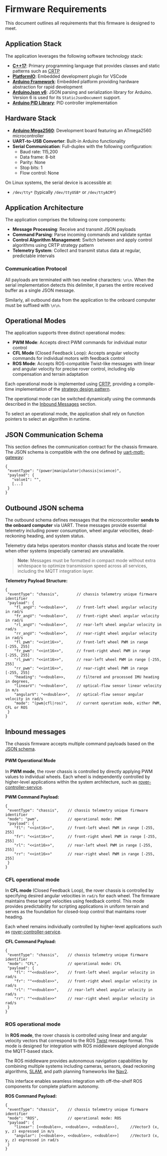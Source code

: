 # Firmware Requirements

This document outlines all requirements that this firmware is designed to meet.

## Application Stack

The application leverages the following software technology stack:

* **[C++17](https://en.cppreference.com/w/cpp/language/)**: Primary programming language that provides classes and static patterns such as [CRTP](https://en.wikipedia.org/wiki/Curiously_recurring_template_pattern)
* **[PlatformIO](https://github.com/platformio/platformio)**: Embedded development plugin for VSCode
* **[Arduino Framework](https://www.arduino.cc/en/main)**: Embedded platform providing hardware abstraction for rapid development
* **[ArduinoJson v6](https://arduinojson.org/v6/)**: JSON parsing and serialization library for Arduino. Version 6 is used for its `StaticJsonDocument` support.
* **[Arduino PID Library](https://github.com/br3ttb/Arduino-PID-Library)**: PID controller implementation

## Hardware Stack

* **[Arduino Mega2560](https://store.arduino.cc/products/arduino-mega-2560-rev3)**: Development board featuring an ATmega2560 microcontroller
* **UART-to-USB Converter**: Built-in Arduino functionality
* **Serial Communication**: Full-duplex with the following configuration:
  - Baud rate: 115,200
  - Data frame: 8-bit
  - Parity: None
  - Stop bits: 1
  - Flow control: None

On Linux systems, the serial device is accessible at:
* `/dev/tty*` (typically `/dev/ttyUSB*` or `/dev/ttyACM*`)

## Application Architecture

The application comprises the following core components:

* **Message Processing**: Receive and transmit JSON payloads
* **Command Parsing**: Parse incoming commands and validate syntax
* **Control Algorithm Management**: Switch between and apply control algorithms using CRTP strategy pattern
* **Telemetry System**: Collect and transmit status data at regular, predictable intervals

### Communication Protocol

All payloads are terminated with two newline characters: `\n\n`. When the serial implementation detects this delimiter, it parses the entire received buffer as a single JSON message.

Similarly, all outbound data from the application to the onboard computer must be suffixed with `\n\n`.

## Operational Modes

The application supports three distinct operational modes:

* **PWM Mode**: Accepts direct PWM commands for individual motor control
* **CFL Mode** (Closed Feedback Loop): Accepts angular velocity commands for individual motors with feedback control
* **ROS Mode**: Accepts ROS-compatible Twist-like messages with linear and angular velocity for precise rover control,
including slip compensation and terrain adaptation

Each operational mode is implemented using [CRTP](http://en.wikipedia.org/wiki/Curiously_recurring_template_pattern), providing a compile-time implementation of the [strategy design pattern](https://en.wikipedia.org/wiki/Strategy_pattern).

The operational mode can be switched dynamically using the commands described in the [Inbound Messages](#inbound-messages) section.

To select an operational mode, the application shall rely on function pointers to select
an algorithm in runtime.

## JSON Communication Schema

This section defines the communication contract for the chassis firmware. The JSON schema is compatible 
with the one defined by [uart-mqtt-gateway](../../uart-mqtt-gateway/README.md#json-schema):

```
{
 "eventType": "(power|manipulator|chassis|science)",
 "payload": {
   "value1": "",
   [...]
 }
}
```

## Outbound JSON schema

The outbound schema defines messages that the microcontroller **sends to the onboard computer** via UART. 
These messages provide essential telemetry including power consumption, wheel angular velocities, 
dead-reckoning heading, and system status.

Telemetry data helps operators monitor chassis status and locate the rover when other systems 
(especially cameras) are unavailable.

> **Note**: Messages must be formatted in compact mode without extra whitespace to optimize transmission
> speed across all services, including the MQTT integration layer.

**Telemetry Payload Structure:**

```
{
 "eventType": "chassis",        // chassis telemetry unique firmware identifier
 "payload": {
    "fl_angV": "<<double>>",    // front-left wheel angular velocity in rad/s
    "fr_angV": "<<double>>",    // front-right wheel angular velocity in rad/s
    "rl_angV": "<<double>>",    // rear-left wheel angular velocity in rad/s
    "rr_angV": "<<double>>",    // rear-right wheel angular velocity in rad/s
    "fl_pwm": "<<int16>>",      // front-left wheel PWM in range [-255, 255]
    "fr_pwm": "<<int16>>",      // front-right wheel PWM in range [-255, 255]
    "rl_pwm": "<<int16>>",      // rear-left wheel PWM in range [-255, 255]
    "rr_pwm": "<<int16>>",      // rear-right wheel PWM in range [-255, 255]
    "heading": "<<double>>,     // filtered and processed IMU heading in degrees,
    "linearV": "<<double>>",    // optical-flow sensor linear velocity in m/s
    "angularV": "<<double>>",   // optical-flow sensor angular velocity in rad/s
    "mode": "(pwm|cfl|ros)",    // current operation mode, either PWM, CFL or ROS
 }
}
```


## Inbound messages

The chassis firmware accepts multiple command payloads based on the [JSON schema](#json-communication-schema).

#### PWM Operational Mode

In **PWM mode**, the rover chassis is controlled by directly applying PWM values to individual wheels. 
Each wheel is independently controlled by higher-level applications within the system architecture, 
such as [rover-controller-service](../../rover-controller-service/README.md).

**PWM Command Payload:**

```
{
 "eventType": "chassis",    // chassis telemetry unique firmware identifier
 "mode": "pwm",             // operational mode: PWM
 "payload": {
    "fl": "<<int16>>",      // front-left wheel PWM in range [-255, 255]
    "fr": "<<int16>>",      // front-right wheel PWM in range [-255, 255]
    "rl": "<<int16>>",      // rear-left wheel PWM in range [-255, 255]
    "rr": "<<int16>>"       // rear-right wheel PWM in range [-255, 255]
 }
}
```

### **CFL** operational mode

In **CFL mode** (Closed Feedback Loop), the rover chassis is controlled by specifying desired 
angular velocities in `rad/s` for each wheel. The firmware maintains these target velocities 
using feedback control. This mode provides predictability for scripting applications in uniform 
terrain and serves as the foundation for closed-loop control that maintains rover heading.

Each wheel remains individually controlled by higher-level applications such as [
    rover-controller-service](../../rover-controller-service/README.md).

**CFL Command Payload:**
```
{
 "eventType": "chassis",    // chassis telemetry unique firmware identifier
 "mode": "CFL",             // operational mode: CFL
 "payload": {
    "fl": ""<<double>>",    // front-left wheel angular velocity in rad/s
    "fr": ""<<double>>",    // front-right wheel angular velocity in rad/s
    "rl": ""<<double>>",    // rear-left wheel angular velocity in rad/s
    "rr": ""<<double>>"     // rear-right wheel angular velocity in rad/s
 }
}
```

### **ROS** operational mode
In **ROS mode**, the rover chassis is controlled using linear and angular velocity vectors that 
correspond to the ROS [Twist](http://docs.ros.org/en/api/geometry_msgs/html/msg/Twist.html) message format. 
This mode is designed for integration with ROS middleware deployed alongside the MQTT-based stack.

The ROS middleware provides autonomous navigation capabilities by combining multiple systems including cameras, 
sensors, dead reckoning algorithms, [SLAM](https://en.wikipedia.org/wiki/Simultaneous_localization_and_mapping), 
and path planning frameworks like [Nav2](https://github.com/ros2/nav2).

This interface enables seamless integration with off-the-shelf ROS components for complete platform autonomy.

**ROS Command Payload:**
```
{
 "eventType": "chassis",    // chassis telemetry unique firmware identifier
 "mode": "ROS",             // operational mode: ROS
 "payload": {
    "linear": [<<double>>, <<double>>, <<double>>],     //Vector3 (x, y, z) expressed in m/s
    "angular": [<<double>>, <<double>>, <<double>>]     //Vector3 (x, y, z) expressed in rad/s
 }
}
```